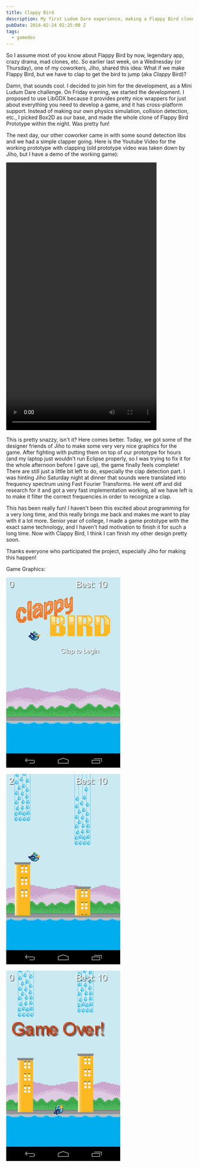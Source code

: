 ```yaml
---
title: Clappy Bird
description: My first Ludum Dare experience, making a Flappy Bird clone with clapping.
pubDate: 2014-02-24 02:25:00 Z
tags:
  - gamedev
---
```


So I assume most of you know about Flappy Bird by now, legendary app, crazy drama, mad clones, etc. So earlier last week, on a Wednesday (or Thursday), one of my coworkers, Jiho, shared this idea: What if we make Flappy Bird, but we have to clap to get the bird to jump (aka *Clappy* Bird)?

Damn, that sounds cool. I decided to join him for the development, as a Mini Ludum Dare challenge. On Friday evening, we started the development. I proposed to use LibGDX because it provides pretty nice wrappers for just about everything you need to develop a game, and it has cross-platform support. Instead of making our own physics simulation, collision detection, etc., I picked Box2D as our base, and made the whole clone of Flappy Bird Prototype within the night. Was pretty fun!

The next day, our other coworker came in with some sound detection libs and we had a simple clapper going. Here is the Youtube Video for the working prototype with clapping (old prototype video was taken down by Jiho, but I have a demo of the working game):

<video width="406" height="720" controls>
  <source src="/clappy-bird.mp4" type="video/mp4">
  Your browser does not support the video tag.
</video>

This is pretty snazzy, isn't it? Here comes better. Today, we got some of the designer friends of Jiho to make some very very nice graphics for the game. After fighting with putting them on top of our prototype for hours (and my laptop just wouldn't run Eclipse properly, so I was trying to fix it for the whole afternoon before I gave up), the game finally feels complete! There are still just a little bit left to do, especially the clap detection part. I was hinting Jiho Saturday night at dinner that sounds were translated into frequency spectrum using Fast Fourier Transforms. He went off and did research for it and got a very fast implementation working, all we have left is to make it filter the correct frequencies in order to recognize a clap.

This has been really fun! I haven't been this excited about programming for a very long time, and this really brings me back and makes me want to play with it a lot more. Senior year of college, I made a game prototype with the exact same technology, and I haven't had motivation to finish it for such a long time. Now with Clappy Bird, I think I can finish my other design pretty soon.

Thanks everyone who participated the project, especially Jiho for making this happen!

Game Graphics:

![Screenshot 0](../images/clb-screenshot-0.png)

![Screenshot 1](../images/clb-screenshot-1.png)

![Screenshot 2](../images/clb-screenshot-2.png)

